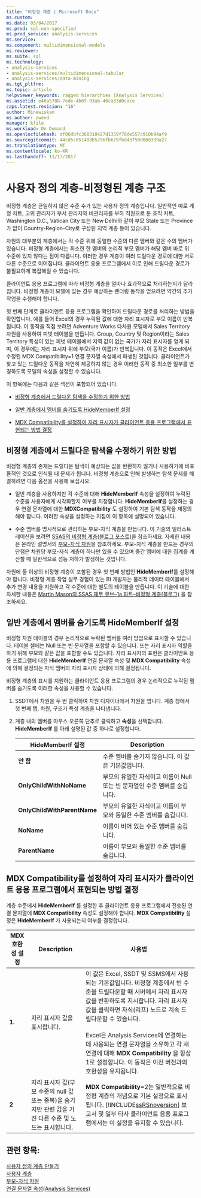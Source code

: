 ```yaml
---
title: "비정형 계층 | Microsoft Docs"
ms.custom: 
ms.date: 03/04/2017
ms.prod: sql-non-specified
ms.prod_service: analysis-services
ms.service: 
ms.component: multidimensional-models
ms.reviewer: 
ms.suite: sql
ms.technology:
- analysis-services
- analysis-services/multidimensional-tabular
- analysis-services/data-mining
ms.tgt_pltfrm: 
ms.topic: article
helpviewer_keywords: ragged hierarchies [Analysis Services]
ms.assetid: e40a5788-7ede-4b0f-93ab-46ca33d0cace
caps.latest.revision: "16"
author: Minewiskan
ms.author: owend
manager: kfile
ms.workload: On Demand
ms.openlocfilehash: df06dbfc368310427d1359f78de557c910b94af9
ms.sourcegitcommit: 44cd5c651488b5296fb679f6d43f50d068339a27
ms.translationtype: MT
ms.contentlocale: ko-KR
ms.lasthandoff: 11/17/2017
---
```

# <a name="user-defined-hierarchies---ragged-hierarchies"></a>사용자 정의 계층-비정형된 계층 구조
  비정형 계층은 균일하지 않은 수준 수가 있는 사용자 정의 계층입니다. 일반적인 예로 계정 차트, 고위 관리자가 부서 관리자와 비관리자를 부하 직원으로 둔 조직 차트, Washington D.C., Vatican City 또는 New Delhi와 같이 부모 State 또는 Province가 없이 Country-Region-City로 구성된 지역 계층 등이 있습니다.  
  
 차원의 대부분의 계층에서는 각 수준 위에 동일한 수준의 다른 멤버와 같은 수의 멤버가 있습니다. 비정형 계층에서는 최소한 한 멤버의 논리적 부모 멤버가 해당 멤버 바로 위 수준에 있지 않다는 점이 다릅니다. 이러한 경우 계층이 여러 드릴다운 경로에 대한 서로 다른 수준으로 이어집니다. 클라이언트 응용 프로그램에서 이로 인해 드릴다운 경로가 불필요하게 복잡해질 수 있습니다.  
  
 클라이언트 응용 프로그램에 따라 비정형 계층을 얼마나 효과적으로 처리하는지가 달라집니다. 비정형 계층이 모델에 있는 경우 예상하는 렌더링 동작을 얻으려면 약간의 추가 작업을 수행해야 합니다.  
  
 첫 번째 단계로 클라이언트 응용 프로그램을 확인하여 드릴다운 경로를 처리하는 방법을 확인합니다. 예를 들어 Excel의 경우 누락된 값에 대한 자리 표시자로 부모 이름이 반복됩니다. 이 동작을 직접 보려면 Adventure Works 다차원 모델에서 Sales Territory 차원을 사용하여 피벗 테이블을 만듭니다. Group, Country 및 Region이라는 Sales Territory 특성이 있는 피벗 테이블에서 지역 값이 없는 국가가 자리 표시자를 얻게 되며, 이 경우에는 자리 표시자 위에 부모(국가 이름)가 반복됩니다. 이 동작은 Excel에서 수정된 MDX Compatibility=1 연결 문자열 속성에서 파생된 것입니다. 클라이언트가 찾고 있는 드릴다운 동작을 자연히 제공하지 않는 경우 이러한 동작 중 최소한 일부를 변경하도록 모델의 속성을 설정할 수 있습니다.  
  
 이 항목에는 다음과 같은 섹션이 포함되어 있습니다.  
  
-   [비정형 계층에서 드릴다운 탐색을 수정하기 위한 방법](#bkmk_approach)  
  
-   [일반 계층에서 멤버를 숨기도록 HideMemberIf 설정](#bkmk_Hide)  
  
-   [MDX Compatibility를 설정하여 자리 표시자가 클라이언트 응용 프로그램에서 표현되는 방법 결정](#bkmk_Mdx)  
  
##  <a name="bkmk_approach"></a> 비정형 계층에서 드릴다운 탐색을 수정하기 위한 방법  
 비정형 계층의 존재는 드릴다운 탐색이 예상되는 값을 반환하지 않거나 사용하기에 비효율적인 것으로 인식될 때 문제가 됩니다. 비정형 계층으로 인해 발생하는 탐색 문제를 해결하려면 다음 옵션을 사용해 보십시오.  
  
-   일반 계층을 사용하지만 각 수준에 대해 **HideMemberIf** 속성을 설정하여 누락된 수준을 사용자에게 시각화할지 여부를 지정합니다. **HideMemberIf**를 설정하는 경우 연결 문자열에 대한 **MDXCompatibility** 도 설정하여 기본 탐색 동작을 재정의해야 합니다. 이러한 속성을 설정하는 지침이 이 항목에 설명되어 있습니다.  
  
-   수준 멤버를 명시적으로 관리하는 부모-자식 계층을 만듭니다. 이 기술의 일러스트레이션을 보려면 [SSAS의 비정형 계층(블로그 포스트)](http://dwbi1.wordpress.com/2011/03/30/ragged-hierarchy-in-ssas/)을 참조하세요. 자세한 내용은 온라인 설명서의 [부모-자식 차원](../../analysis-services/multidimensional-models/parent-child-dimension.md)을 참조하세요. 부모-자식 계층을 만드는 경우의 단점은 차원당 부모-자식 계층이 하나만 있을 수 있으며 중간 멤버에 대한 집계를 계산할 때 일반적으로 성능 저하가 발생하는 것입니다.  
  
 차원에 둘 이상의 비정형 계층이 포함된 경우 첫 번째 방법인 **HideMemberIf**를 설정해야 합니다. 비정형 계층 작업 실무 경험이 있는 BI 개발자는 물리적 데이터 테이블에서 추가 변경 내용을 지원하고 각 수준에 대한 별도의 테이블을 만듭니다. 이 기술에 대한 자세한 내용은 [Martin Mason의 SSAS 재무 큐브–1a 파트–비정형 계층(블로그)](http://martinmason.wordpress.com/2012/03/03/the-ssas-financial-cubepart-1aragged-hierarchies-cont/) 을 참조하세요.  
  
##  <a name="bkmk_Hide"></a> 일반 계층에서 멤버를 숨기도록 HideMemberIf 설정  
 비정형 차원 테이블의 경우 논리적으로 누락된 멤버를 여러 방법으로 표시할 수 있습니다. 테이블 셀에는 Null 또는 빈 문자열을 포함할 수 있습니다. 또는 자리 표시자 역할을 하기 위해 부모와 같은 값을 포함할 수도 있습니다. 자리 표시자의 표현은 클라이언트 응용 프로그램에 대한 **HideMemberIf** 연결 문자열 속성 및 **MDX Compatibility** 속성에 의해 결정되는 자식 멤버의 자리 표시자 상태에 의해 결정됩니다.  
  
 비정형 계층의 표시를 지원하는 클라이언트 응용 프로그램의 경우 논리적으로 누락된 멤버를 숨기도록 이러한 속성을 사용할 수 있습니다.  
  
1.  SSDT에서 차원을 두 번 클릭하여 차원 디자이너에서 차원을 엽니다. 계층 창에서 첫 번째 탭, 차원, 구조가 특성 계층을 나타냅니다.  
  
2.  계층 내의 멤버를 마우스 오른쪽 단추로 클릭하고 **속성**을 선택합니다. **HideMemberIf** 를 아래 설명된 값 중 하나로 설정합니다.  
  
    |HideMemberIf 설정|Description|  
    |--------------------------|-----------------|  
    |**안 함**|수준 멤버를 숨기지 않습니다. 이 값은 기본값입니다.|  
    |**OnlyChildWithNoName**|부모의 유일한 자식이고 이름이 Null 또는 빈 문자열인 수준 멤버를 숨깁니다.|  
    |**OnlyChildWithParentName**|부모의 유일한 자식이고 이름이 부모와 동일한 수준 멤버를 숨깁니다.|  
    |**NoName**|이름이 비어 있는 수준 멤버를 숨깁니다.|  
    |**ParentName**|이름이 부모와 동일한 수준 멤버를 숨깁니다.|  
  
##  <a name="bkmk_Mdx"></a> MDX Compatibility를 설정하여 자리 표시자가 클라이언트 응용 프로그램에서 표현되는 방법 결정  
 계층 수준에서 **HideMemberIf** 를 설정한 후 클라이언트 응용 프로그램에서 전송된 연결 문자열에 **MDX Compatibility** 속성도 설정해야 합니다. **MDX Compatibility** 설정은 **HideMemberIf** 가 사용되는지 여부를 결정합니다.  
  
|MDX 호환성 설정|Description|사용법|  
|-------------------------------|-----------------|-----------|  
|**1.**|자리 표시자 값을 표시합니다.|이 값은 Excel, SSDT 및 SSMS에서 사용되는 기본값입니다. 비정형 계층에서 빈 수준을 드릴다운할 때 서버에서 자리 표시자 값을 반환하도록 지시합니다. 자리 표시자 값을 클릭하면 자식(리프) 노드로 계속 드릴다운할 수 있습니다.<br /><br /> Excel은 Analysis Services에 연결하는 데 사용되는 연결 문자열을 소유하고 각 새 연결에 대해 **MDX Compatibility** 을 항상 1로 설정합니다. 이 동작은 이전 버전과의 호환성을 유지됩니다.|  
|**2**|자리 표시자 값(부모 수준의 null 값 또는 중복)을 숨기지만 관련 값을 가진 다른 수준 및 노드는 표시합니다.|**MDX Compatibility**=2는 일반적으로 비정형 계층의 개념으로 기본 설정으로 표시됩니다. [!INCLUDE[ssRSnoversion](../../includes/ssrsnoversion-md.md)] 보고서 및 일부 타사 클라이언트 응용 프로그램에서는 이 설정을 유지할 수 있습니다.|  
  
## <a name="see-also"></a>관련 항목:  
 [사용자 정의 계층 만들기](../../analysis-services/multidimensional-models/user-defined-hierarchies-create.md)   
 [사용자 계층](../../analysis-services/multidimensional-models-olap-logical-dimension-objects/user-hierarchies.md)   
 [부모-자식 차원](../../analysis-services/multidimensional-models/parent-child-dimension.md)   
 [연결 문자열 속성&#40;Analysis Services&#41;](../../analysis-services/instances/connection-string-properties-analysis-services.md)  
  
  
